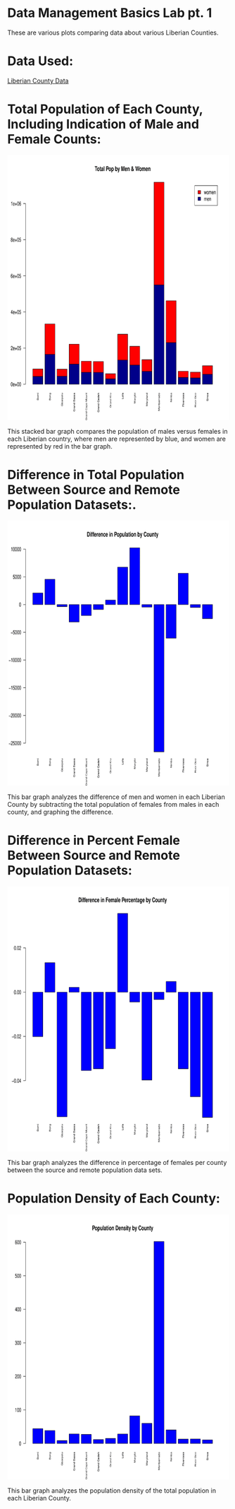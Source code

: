 # Data Management Basics Lab pt. 1
These are various plots comparing data about various Liberian Counties.

# Data Used:
[Liberian County Data](data_lab_1.txt)

# Total Population of Each County, Including Indication of Male and Female Counts:
<img src="Stacked_Men_Women-1.png" width="600" height="600" />

This stacked bar graph compares the population of males versus females in each Liberian country, where men are represented by blue, and women are represented by red in the bar graph.

# Difference in Total Population Between Source and Remote Population Datasets:. 
<img src="Population_Difference-1.png" width="600" height="600" />

This bar graph analyzes the difference of men and women in each Liberian County by subtracting the total population of females from males in each county, and graphing the difference. 

# Difference in Percent Female Between Source and Remote Population Datasets:
<img src="Per_Female_Difference-1.png" width="600" height="600" />

This bar graph analyzes the difference in percentage of females per county between the source and remote population data sets.

# Population Density of Each County:
<img src="Density_Counties-1.png" width="600" height="600" />

This bar graph analyzes the population density of the total population in each Liberian County.
